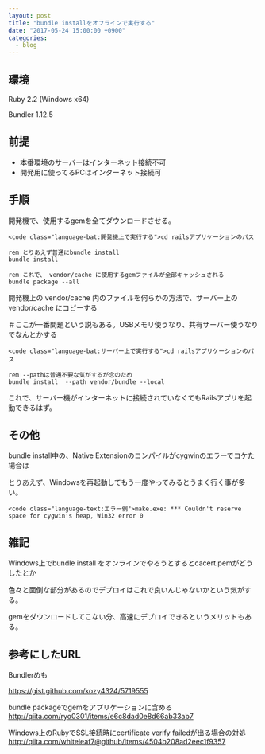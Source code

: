 ```yaml
---
layout: post
title: "bundle installをオフラインで実行する"
date: "2017-05-24 15:00:00 +0900"
categories: 
  - blog
---
```

## 環境

Ruby 2.2 (Windows x64)  

Bundler 1.12.5  

## 前提

* 本番環境のサーバーはインターネット接続不可
* 開発用に使ってるPCはインターネット接続可

## 手順

開発機で、使用するgemを全てダウンロードさせる。  

```
<code class="language-bat:開発機上で実行する">cd railsアプリケーションのパス

rem とりあえず普通にbundle install
bundle install

rem これで、 vendor/cache に使用するgemファイルが全部キャッシュされる
bundle package --all
````


開発機上の vendor/cache 内のファイルを何らかの方法で、サーバー上の vendor/cache にコピーする  

＃ここが一番問題という説もある。USBメモリ使うなり、共有サーバー使うなりでなんとかする  

```
<code class="language-bat:サーバー上で実行する">cd railsアプリケーションのパス

rem --pathは普通不要な気がするが念のため
bundle install  --path vendor/bundle --local
````


これで、サーバー機がインターネットに接続されていなくてもRailsアプリを起動できるはず。  

## その他

bundle install中の、Native Extensionのコンパイルがcygwinのエラーでコケた場合は  

とりあえず、Windowsを再起動してもう一度やってみるとうまく行く事が多い。  

```
<code class="language-text:エラー例">make.exe: *** Couldn't reserve space for cygwin's heap, Win32 error 0
````

## 雑記

Windows上でbundle install をオンラインでやろうとするとcacert.pemがどうしたとか  

色々と面倒な部分があるのでデプロイはこれで良いんじゃないかという気がする。  

gemをダウンロードしてこない分、高速にデプロイできるというメリットもある。  

## 参考にしたURL

Bundlerめも  

<a href="https://gist.github.com/kozy4324/5719555">https://gist.github.com/kozy4324/5719555  


bundle packageでgemをアプリケーションに含める <a href="http://qiita.com/ryo0301/items/e6c8dad0e8d66ab33ab7">http://qiita.com/ryo0301/items/e6c8dad0e8d66ab33ab7  


Windows上のRubyでSSL接続時にcertificate verify failedが出る場合の対処 <a href="http://qiita.com/whiteleaf7@github/items/4504b208ad2eec1f9357">http://qiita.com/whiteleaf7@github/items/4504b208ad2eec1f9357  

